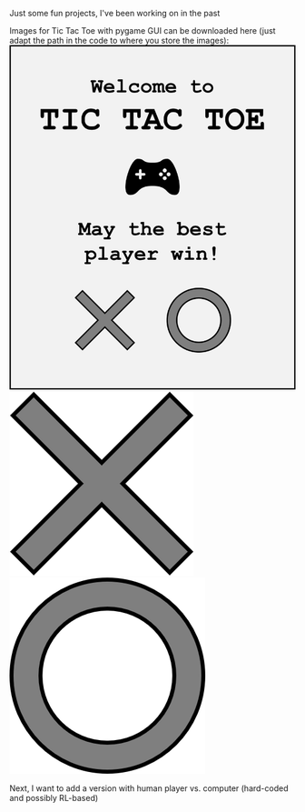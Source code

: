 Just some fun projects, I've been working on in the past

Images for Tic Tac Toe with pygame GUI can be downloaded here (just adapt the path in the code to where you store the images):
![Cover](images/cover.png)
![X](images/x.png)
![O](images/o.png)

Next, I want to add a version with human player vs. computer (hard-coded and possibly RL-based)
